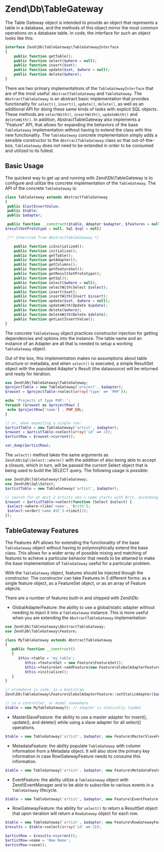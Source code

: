 # Zend\\Db\\TableGateway

The Table Gateway object is intended to provide an object that represents a table in a database, and
the methods of this object mirror the most common operations on a database table. In code, the
interface for such an object looks like this:

```php
interface Zend\Db\TableGateway\TableGatewayInterface
{
    public function getTable();
    public function select($where = null);
    public function insert($set);
    public function update($set, $where = null);
    public function delete($where);
}
```

There are two primary implementations of the `TableGatewayInterface` that are of the most useful:
`AbstractTableGateway` and `TableGateway`. The `AbstractTableGateway` is an abstract basic
implementation that provides functionality for `select()`, `insert()`, `update()`, `delete()`, as
well as an additional API for doing these same kinds of tasks with explicit SQL objects. These
methods are `selectWith()`, `insertWith()`, `updateWith()` and `deleteWith()`. In addition,
AbstractTableGateway also implements a "Feature" API, that allows for expanding the behaviors of the
base `TableGateway` implementation without having to extend the class with this new functionality.
The `TableGateway` concrete implementation simply adds a sensible constructor to the
`AbstractTableGateway` class so that out-of-the-box, `TableGateway` does not need to be extended in
order to be consumed and utilized to its fullest.

## Basic Usage

The quickest way to get up and running with Zend\\Db\\TableGateway is to configure and utilize the
concrete implementation of the `TableGateway`. The API of the concrete `TableGateway` is:

```php
class TableGateway extends AbstractTableGateway
{
 public $lastInsertValue;
 public $table;
 public $adapter;

 public function __construct($table, Adapter $adapter, $features = null, ResultSet
$resultSetPrototype = null, Sql $sql = null)

 /** Inherited from AbstractTableGateway */

    public function isInitialized();
    public function initialize();
    public function getTable();
    public function getAdapter();
    public function getColumns();
    public function getFeatureSet();
    public function getResultSetPrototype();
    public function getSql();
    public function select($where = null);
    public function selectWith(Select $select);
    public function insert($set);
    public function insertWith(Insert $insert);
    public function update($set, $where = null);
    public function updateWith(Update $update);
    public function delete($where);
    public function deleteWith(Delete $delete);
    public function getLastInsertValue();
}
```

The concrete `TableGateway` object practices constructor injection for getting dependencies and
options into the instance. The table name and an instance of an Adapter are all that is needed to
setup a working `TableGateway` object.

Out of the box, this implementation makes no assumptions about table structure or metadata, and when
`select()` is executed, a simple ResultSet object with the populated Adapter's Result (the
datasource) will be returned and ready for iteration.

```php
use Zend\Db\TableGateway\TableGateway;
$projectTable = new TableGateway('project', $adapter);
$rowset = $projectTable->select(array('type' => 'PHP'));

echo 'Projects of type PHP: ';
foreach ($rowset as $projectRow) {
 echo $projectRow['name'] . PHP_EOL;
}

// or, when expecting a single row:
$artistTable = new TableGateway('artist', $adapter);
$rowset = $artistTable->select(array('id' => 2));
$artistRow = $rowset->current();

var_dump($artistRow);
```

The `select()` method takes the same arguments as `Zend\Db\Sql\Select::where()` with the addition of
also being able to accept a closure, which in turn, will be passed the current Select object that is
being used to build the SELECT query. The following usage is possible:

```php
use Zend\Db\TableGateway\TableGateway;
use Zend\Db\Sql\Select;
$artistTable = new TableGateway('artist', $adapter);

// search for at most 2 artists who's name starts with Brit, ascending
$rowset = $artistTable->select(function (Select $select) {
 $select->where->like('name', 'Brit%');
 $select->order('name ASC')->limit(2);
});
```

## TableGateway Features

The Features API allows for extending the functionality of the base `TableGateway` object without
having to polymorphically extend the base class. This allows for a wider array of possible mixing
and matching of features to achieve a particular behavior that needs to be attained to make the base
implementation of `TableGateway` useful for a particular problem.

With the `TableGateway` object, features should be injected though the constructor. The constructor
can take Features in 3 different forms: as a single feature object, as a FeatureSet object, or as an
array of Feature objects.

There are a number of features built-in and shipped with Zend\\Db:

- GlobalAdapterFeature: the ability to use a global/static adapter without needing to inject it into
a `TableGateway` instance. This is more useful when you are extending the `AbstractTableGateway`
implementation:

```php
use Zend\Db\TableGateway\AbstractTableGateway;
use Zend\Db\TableGateway\Feature;

class MyTableGateway extends AbstractTableGateway
{
   public function __construct()
   {
      $this->table = 'my_table';
         $this->featureSet = new Feature\FeatureSet();
         $this->featureSet->addFeature(new Feature\GlobalAdapterFeature());
         $this->initialize();
   }
}

// elsewhere in code, in a bootstrap
Zend\Db\TableGateway\Feature\GlobalAdapterFeature::setStaticAdapter($adapter);

// in a controller, or model somewhere
$table = new MyTableGateway(); // adapter is statically loaded
```

- MasterSlaveFeature: the ability to use a master adapter for insert(), update(), and delete() while
using a slave adapter for all select() operations.

```php
$table = new TableGateway('artist', $adapter, new Feature\MasterSlaveFeature($slaveAdapter));
```

- MetadataFeature: the ability populate `TableGateway` with column information from a Metadata
object. It will also store the primary key information in case RowGatewayFeature needs to consume
this information.

```php
$table = new TableGateway('artist', $adapter, new Feature\MetadataFeature());
```

- EventFeature: the ability utilize a `TableGateway` object with Zend\\EventManager and to be able
to subscribe to various events in a `TableGateway` lifecycle.

```php
$table = new TableGateway('artist', $adapter, new Feature\EventFeature($eventManagerInstance));
```

- RowGatewayFeature: the ability for `select()` to return a ResultSet object that upon iteration
will return a `RowGateway` object for each row.

```php
$table = new TableGateway('artist', $adapter, new Feature\RowGatewayFeature('id'));
$results = $table->select(array('id' => 2));

$artistRow = $results->current();
$artistRow->name = 'New Name';
$artistRow->save();
```
